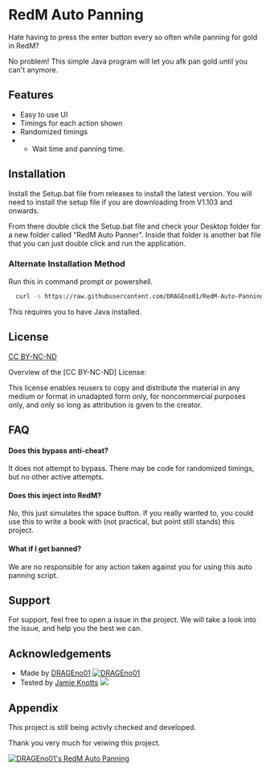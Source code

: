 
# RedM Auto Panning

Hate having to press the enter button every so often while panning for gold in RedM?

No problem! This simple Java program will let you afk pan gold until you can't anymore.
## Features

- Easy to use UI
- Timings for each action shown
- Randomized timings
- - Wait time and panning time.

## Installation

Install the Setup.bat file from releases to install the latest version. You will need to install the setup file if you are downloading from V1.103 and onwards.

From there double click the Setup.bat file and check your Desktop folder for a new folder called "RedM Auto Panner". Inside that folder is another bat file that you can just double click and run the application.

### Alternate Installation Method

Run this in command prompt or powershell.
```bash
  curl -s https://raw.githubusercontent.com/DRAGEno01/RedM-Auto-Panning/main/install.sh | bash
```
    

This requires you to have Java installed.
## License

[CC BY-NC-ND](https://creativecommons.org/share-your-work/cclicenses/#:~:text=CC%20BY%2DNC%2DND,adaptations%20of%20the%20work%20are%20permitted.)

Overview of the [CC BY-NC-ND] License:

This license enables reusers to copy and distribute the material in any medium or format in unadapted form only, for noncommercial purposes only, and only so long as attribution is given to the creator.
## FAQ

#### Does this bypass anti-cheat?

It does not attempt to bypass. There may be code for randomized timings, but no other active attempts.

#### Does this inject into RedM?

No, this just simulates the space button. If you really wanted to, you could use this to write a book with (not practical, but point still stands) this project.

#### What if I get banned?

We are no responsible for any action taken against you for using this auto panning script.
## Support

For support, feel free to open a issue in the project. We will take a look into the issue, and help you the best we can.
## Acknowledgements

 - Made by [DRAGEno01](https://github.com/DRAGEno01) [![DRAGEno01](https://img.shields.io/badge/Developer-Active-green)](https://github.com/DRAGEno01)
 - Tested by [Jamie Knotts]() [![](https://img.shields.io/badge/Tester-Missing_Profile-blue)]()
## Appendix

This project is still being activly checked and developed.

Thank you very much for veiwing this project.

[![DRAGEno01's RedM Auto Panning](https://img.shields.io/badge/Project_Status-Actively_Panning_:]-green)](https://github.com/DRAGEno01/RedM-Auto-Panning/)
